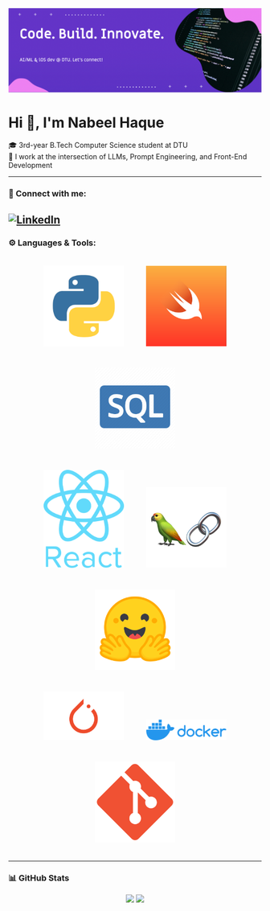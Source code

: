 
![Banner](./assets/banner.png)

# Hi 👋, I'm Nabeel Haque

🎓 3rd-year B.Tech Computer Science student at DTU  
🧠 I work at the intersection of LLMs, Prompt Engineering, and Front-End Development  

---
### 🔗 Connect with me:
[![LinkedIn](https://img.shields.io/badge/LinkedIn-blue?style=flat&logo=linkedin)](https://www.linkedin.com/in/tmnabeel)
---


### ⚙️ Languages & Tools:

<p align="center">
  <img src="./assets/python.png" alt="Python" width="160" style="margin: 20px;">
  <img src="./assets/swift.png" alt="Swift" width="160" style="margin: 20px;">
  <img src="./assets/sql.webp" alt="SQL" width="160" style="margin: 20px;">
  <br>
  <img src="./assets/react.png" alt="React" width="160" style="margin: 20px;">
  <img src="./assets/langchain.png" alt="LangChain" width="160" style="margin: 20px;">
  <img src="./assets/huggingface.png" alt="Hugging Face" width="160" style="margin: 20px;">
  <br>
  <img src="./assets/pytorch.png" alt="PyTorch" width="160" style="margin: 20px;">
  <img src="./assets/docker.png" alt="Docker" width="160" style="margin: 20px;">
  <img src="./assets/git.svg.png" alt="Git" width="160" style="margin: 20px;">
</p>


---
### 📊 GitHub Stats

<p align="center">
  <img src="https://github-readme-stats.vercel.app/api?username=tmnabeel30&show_icons=true&theme=tokyonight&hide_title=true&count_private=true&hide_border=true" width="48%" />
  <img src="https://github-readme-stats.vercel.app/api/top-langs/?username=tmnabeel30&layout=compact&theme=tokyonight&hide_border=true" width="48%" />
</p>


